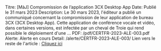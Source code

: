 Titre: [MàJ] Compromission de l’application 3CX Desktop App
Date: Publié le 31 mars 2023
Description: Le 30 mars 2023, l'éditeur a publié un communiqué concernant la compromission de leur application de bureau 3CX (3CX Desktop App). Cette application de conférence vocale et vidéo, dans certaines versions, est infectée par un cheval de Troie qui rend possible le déploiement d'une …
PDF: /pdf/CERTFR-2023-ALE-003.pdf
Alerte: Alerte en cours
Detail: /alerte/CERTFR-2023-ALE-003/
Lien vers le reste de l'article : <a href='/alerte/CERTFR-2023-ALE-003/'>Cliquez ici</a>
